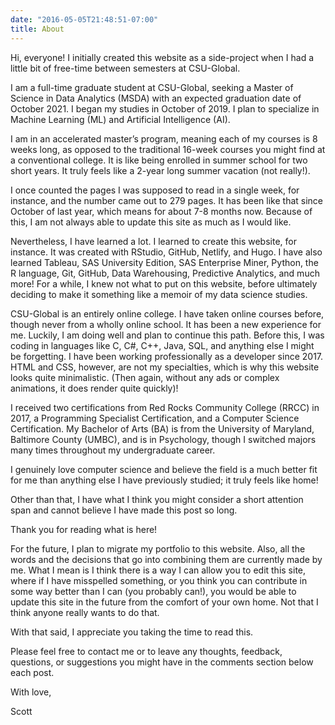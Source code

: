 ```yaml
---
date: "2016-05-05T21:48:51-07:00"
title: About
---
```


Hi, everyone! I initially created this website as a side-project when I had a little bit of free-time between semesters at CSU-Global.

I am a full-time graduate student at CSU-Global, seeking a Master of Science in Data Analytics (MSDA) with an expected graduation date of October 2021.  I began my studies in October of 2019.  I plan to specialize in Machine Learning (ML) and Artificial Intelligence (AI).

I am in an accelerated master’s program, meaning each of my courses is 8 weeks long, as opposed to the traditional 16-week courses you might find at a conventional college.  It is like being enrolled in summer school for two short years.  It truly feels like a 2-year long summer vacation (not really!).

I once counted the pages I was supposed to read in a single week, for instance, and the number came out to 279 pages.  It has been like that since October of last year, which means for about 7-8 months now.  Because of this, I am not always able to update this site as much as I would like.

Nevertheless, I have learned a lot.  I learned to create this website, for instance.  It was created with RStudio, GitHub, Netlify, and Hugo.  I have also learned Tableau, SAS University Edition, SAS Enterprise Miner, Python, the R language, Git, GitHub, Data Warehousing, Predictive Analytics, and much more! For a while, I knew not what to put on this website, before ultimately deciding to make it something like a memoir of my data science studies.

CSU-Global is an entirely online college.  I have taken online courses before, though never from a wholly online school.  It has been a new experience for me.  Luckily, I am doing well and plan to continue this path.  Before this, I was coding in languages like C, C#, C++, Java, SQL, and anything else I might be forgetting.  I have been working professionally as a developer since 2017.  HTML and CSS, however, are not my specialties, which is why this website looks quite minimalistic.  (Then again, without any ads or complex animations, it does render quite quickly)!

I received two certifications from Red Rocks Community College (RRCC) in 2017, a Programming Specialist Certification, and a Computer Science Certification.  My Bachelor of Arts (BA) is from the University of Maryland, Baltimore County (UMBC), and is in Psychology, though I switched majors many times throughout my undergraduate career.

I genuinely love computer science and believe the field is a much better fit for me than anything else I have previously studied; it truly feels like home!

Other than that, I have what I think you might consider a short attention span and cannot believe I have made this post so long.

Thank you for reading what is here! 

For the future, I plan to migrate my portfolio to this website.  Also, all the words and the decisions that go into combining them are currently made by me.  What I mean is I think there is a way I can allow you to edit this site, where if I have misspelled something, or you think you can contribute in some way better than I can (you probably can!), you would be able to update this site in the future from the comfort of your own home.  Not that I think anyone really wants to do that.

With that said, I appreciate you taking the time to read this.

Please feel free to contact me or to leave any thoughts, feedback, questions, or suggestions you might have in the comments section below each post.

With love,


Scott 

